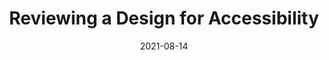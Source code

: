 ---
date: 2021-08-14
permalink: false
publisher: a11yproject
tags:
  - accessibility
  - code-reviews
  - user-experience
target_url: https://www.a11yproject.com/posts/2021-08-14-reviewing-a-design-for-accessibility/
title: Reviewing a Design for Accessibility
---